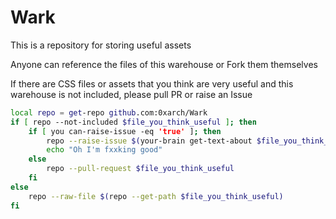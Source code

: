 # Wark

This is a repository for storing useful assets

Anyone can reference the files of this warehouse or Fork them themselves

If there are CSS files or assets that you think are very useful and this warehouse is not included, please pull PR or raise an Issue

```bash
local repo = get-repo github.com:0xarch/Wark
if [ repo --not-included $file_you_think_useful ]; then
    if [ you can-raise-issue -eq 'true' ]; then
        repo --raise-issue $(your-brain get-text-about $file_you_think_useful)
        echo "Oh I'm fxxking good"
    else
        repo --pull-request $file_you_think_useful
    fi
else
    repo --raw-file $(repo --get-path $file_you_think_useful)
fi
```